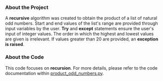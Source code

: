 ### About the Project
A **recursive** algorithm was created to obtain the product of a list of natural odd numbers. Start and end values of the list's range are provided through input variables by the user. **Try** and **except** statements ensure the user's input of integer values. The order in which the highest and lowest values are given is irrelevant. If values greater than 20 are provided, an **exception is raised**.

### About the Code
This code focuses on **recursion**. For more details, please refer to the code documentation within [product_odd_numbers.py](https://github.com/Regenplatz/Coding/Python/Recursion/ProductOddNumbers/product_odd_numbers.py).
